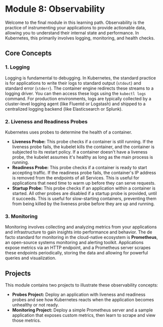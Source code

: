# Module 8: Observability

Welcome to the final module in this learning path. Observability is the practice of instrumenting your applications to provide actionable data, allowing you to understand their internal state and performance. In Kubernetes, this primarily involves logging, monitoring, and health checks.

## Core Concepts

### 1. Logging

Logging is fundamental to debugging. In Kubernetes, the standard practice is for applications to write their logs to standard output (`stdout`) and standard error (`stderr`). The container engine redirects these streams to a logging driver. You can then access these logs using the `kubectl logs` command. For production environments, logs are typically collected by a cluster-level logging agent (like Fluentd or Logstash) and shipped to a centralized logging backend (like Elasticsearch or Splunk).

### 2. Liveness and Readiness Probes

Kubernetes uses probes to determine the health of a container.
*   **Liveness Probe:** This probe checks if a container is still running. If the liveness probe fails, the kubelet kills the container, and the container is subjected to its restart policy. If a container doesn't have a liveness probe, the kubelet assumes it's healthy as long as the main process is running.
*   **Readiness Probe:** This probe checks if a container is ready to start accepting traffic. If the readiness probe fails, the container's IP address is removed from the endpoints of all Services. This is useful for applications that need time to warm up before they can serve requests.
*   **Startup Probe:** This probe checks if an application within a container is started. All other probes are disabled if a startup probe is provided, until it succeeds. This is useful for slow-starting containers, preventing them from being killed by the liveness probe before they are up and running.

### 3. Monitoring

Monitoring involves collecting and analyzing metrics from your applications and infrastructure to gain insights into performance and behavior. The de facto standard for monitoring in the cloud-native ecosystem is **Prometheus**, an open-source systems monitoring and alerting toolkit. Applications expose metrics via an HTTP endpoint, and a Prometheus server scrapes these endpoints periodically, storing the data and allowing for powerful queries and visualization.

## Projects

This module contains two projects to illustrate these observability concepts:
*   **Probes Project:** Deploy an application with liveness and readiness probes and see how Kubernetes reacts when the application becomes unhealthy or not ready.
*   **Monitoring Project:** Deploy a simple Prometheus server and a sample application that exposes custom metrics, then learn to scrape and view those metrics.
